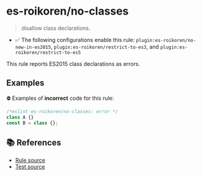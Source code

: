 # es-roikoren/no-classes
> disallow class declarations.

- ✅ The following configurations enable this rule: `plugin:es-roikoren/no-new-in-es2015`, `plugin:es-roikoren/restrict-to-es3`, and `plugin:es-roikoren/restrict-to-es5`

This rule reports ES2015 class declarations as errors.

## Examples

⛔ Examples of **incorrect** code for this rule:

```js
/*eslint es-roikoren/no-classes: error */
class A {}
const B = class {};
```

## 📚 References

- [Rule source](https://github.com/roikoren755/eslint-plugin-es/blob/v2.0.0/src/rules/no-classes.ts)
- [Test source](https://github.com/roikoren755/eslint-plugin-es/blob/v2.0.0/tests/src/rules/no-classes.ts)
